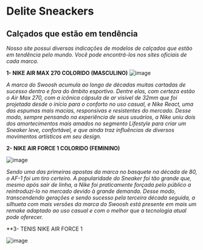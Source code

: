 # Delite Sneackers
## Calçados que estão em tendência


*Nosso site possui diversas indicações de modelos de calçados que estão em tendência pelo mundo.
Você pode encontrá-los nos sites oficiais de cada marca.*


**1- NIKE AIR MAX 270 COLORIDO (MASCULINO)**
![image](https://user-images.githubusercontent.com/108139142/178801839-fcc1d19a-66ad-4f25-ae7b-cfd6f9eb018f.png)

*A marca do Swoosh acumula ao longo de décadas muitas cartadas de sucesso dentro e fora do âmbito esportivo. Dentre elas, com certeza estão o Air Max 270, com a icônica cápsula de ar visível de 32mm que foi projetada desde o início para o conforto no uso casual, e Nike React, uma das espumas mais macias, responsivas e resistentes do mercado. Desse modo, sempre pensando na experiência de seus usuários, a Nike uniu dois dos amortecimentos mais amados no segmento Lifestyle para criar um Sneaker leve, confortável, e que ainda traz influências de diversos movimentos artísticos em seu design.*

**2- NIKE AIR FORCE 1 COLORIDO (FEMININO)**

![image](https://user-images.githubusercontent.com/108139142/178801004-3ae1c20b-368b-40e8-9770-b80f51a6f873.png) 

*Sendo uma das primeiras apostas da marca no basquete na década de 80, o AF-1 foi um tiro certeiro. A popularidade do Sneaker foi tão grande que, mesmo após sair de linha, a Nike foi praticamente forçada pelo público a reintroduzi-lo no mercado devido à grande demanda. Desse modo, transcendendo gerações e sendo sucesso pela terceira década seguida, a silhueta com mais versões da marca do Swoosh está presente em mais um remake adaptado ao uso casual e com o melhor que a tecnologia atual pode oferecer.*


**3- TENIS NIKE AIR FORCE 1

![image](https://user-images.githubusercontent.com/108139142/181781641-1c6f735b-d951-49ec-9e62-9573ea6981be.png)


